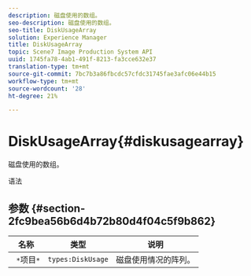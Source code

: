 ```yaml
---
description: 磁盘使用的数组。
seo-description: 磁盘使用的数组。
seo-title: DiskUsageArray
solution: Experience Manager
title: DiskUsageArray
topic: Scene7 Image Production System API
uuid: 1745fa78-4ab1-491f-8213-fa3cce632e37
translation-type: tm+mt
source-git-commit: 7bc7b3a86fbcdc57cfdc31745fae3afc06e44b15
workflow-type: tm+mt
source-wordcount: '28'
ht-degree: 21%

---
```



# DiskUsageArray{#diskusagearray}

磁盘使用的数组。

语法

## 参数 {#section-2fc9bea56b6d4b72b80d4f04c5f9b862}

| 名称 | 类型 | 说明 |
|---|---|---|
| ` *`项目`*` | `types:DiskUsage` | 磁盘使用情况的阵列。 |

